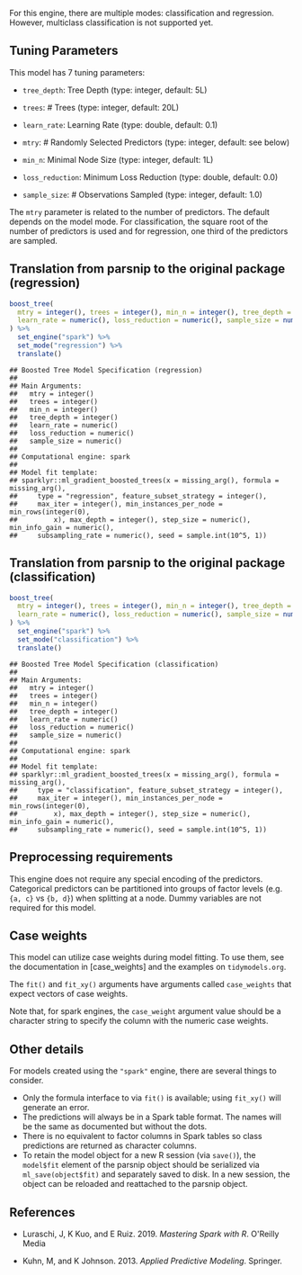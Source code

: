 


For this engine, there are multiple modes: classification and regression. However, multiclass classification is not supported yet.

## Tuning Parameters



This model has 7 tuning parameters:

- `tree_depth`: Tree Depth (type: integer, default: 5L)

- `trees`: # Trees (type: integer, default: 20L)

- `learn_rate`: Learning Rate (type: double, default: 0.1)

- `mtry`: # Randomly Selected Predictors (type: integer, default: see below)

- `min_n`: Minimal Node Size (type: integer, default: 1L)

- `loss_reduction`: Minimum Loss Reduction (type: double, default: 0.0)

- `sample_size`: # Observations Sampled (type: integer, default: 1.0)

The `mtry` parameter is related to the number of predictors. The default depends on the model mode. For classification, the square root of the number of predictors is used and for regression, one third of the predictors are sampled. 

## Translation from parsnip to the original package (regression)


```r
boost_tree(
  mtry = integer(), trees = integer(), min_n = integer(), tree_depth = integer(),
  learn_rate = numeric(), loss_reduction = numeric(), sample_size = numeric()
) %>%
  set_engine("spark") %>%
  set_mode("regression") %>%
  translate()
```

```
## Boosted Tree Model Specification (regression)
## 
## Main Arguments:
##   mtry = integer()
##   trees = integer()
##   min_n = integer()
##   tree_depth = integer()
##   learn_rate = numeric()
##   loss_reduction = numeric()
##   sample_size = numeric()
## 
## Computational engine: spark 
## 
## Model fit template:
## sparklyr::ml_gradient_boosted_trees(x = missing_arg(), formula = missing_arg(), 
##     type = "regression", feature_subset_strategy = integer(), 
##     max_iter = integer(), min_instances_per_node = min_rows(integer(0), 
##         x), max_depth = integer(), step_size = numeric(), min_info_gain = numeric(), 
##     subsampling_rate = numeric(), seed = sample.int(10^5, 1))
```

## Translation from parsnip to the original package (classification)


```r
boost_tree(
  mtry = integer(), trees = integer(), min_n = integer(), tree_depth = integer(),
  learn_rate = numeric(), loss_reduction = numeric(), sample_size = numeric()
) %>% 
  set_engine("spark") %>% 
  set_mode("classification") %>% 
  translate()
```

```
## Boosted Tree Model Specification (classification)
## 
## Main Arguments:
##   mtry = integer()
##   trees = integer()
##   min_n = integer()
##   tree_depth = integer()
##   learn_rate = numeric()
##   loss_reduction = numeric()
##   sample_size = numeric()
## 
## Computational engine: spark 
## 
## Model fit template:
## sparklyr::ml_gradient_boosted_trees(x = missing_arg(), formula = missing_arg(), 
##     type = "classification", feature_subset_strategy = integer(), 
##     max_iter = integer(), min_instances_per_node = min_rows(integer(0), 
##         x), max_depth = integer(), step_size = numeric(), min_info_gain = numeric(), 
##     subsampling_rate = numeric(), seed = sample.int(10^5, 1))
```

## Preprocessing requirements


This engine does not require any special encoding of the predictors. Categorical predictors can be partitioned into groups of factor levels (e.g. `{a, c}` vs `{b, d}`) when splitting at a node. Dummy variables are not required for this model. 

## Case weights


This model can utilize case weights during model fitting. To use them, see the documentation in [case_weights] and the examples on `tidymodels.org`. 

The `fit()` and `fit_xy()` arguments have arguments called `case_weights` that expect vectors of case weights. 

Note that, for spark engines, the `case_weight` argument value should be a character string to specify the column with the numeric case weights. 

## Other details


For models created using the `"spark"` engine, there are several things to consider. 

* Only the formula interface to via `fit()` is available; using `fit_xy()` will generate an error. 
* The predictions will always be in a Spark table format. The names will be the same as documented but without the dots. 
* There is no equivalent to factor columns in Spark tables so class predictions are returned as character columns. 
* To retain the model object for a new R session (via `save()`), the `model$fit` element of the parsnip object should be serialized via `ml_save(object$fit)` and separately saved to disk. In a new session, the object can be reloaded and reattached to the parsnip object.

## References

 - Luraschi, J, K Kuo, and E Ruiz. 2019. _Mastering Spark with R_. O'Reilly Media

 - Kuhn, M, and K Johnson. 2013. _Applied Predictive Modeling_. Springer.

